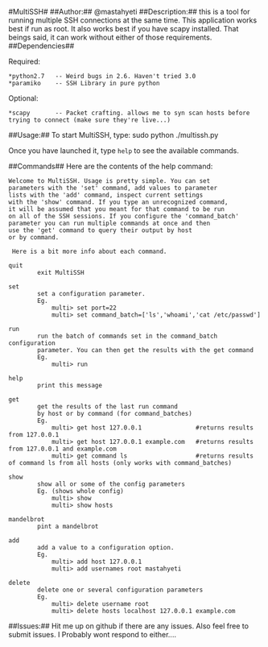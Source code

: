 #MultiSSH#
##Author:##
@mastahyeti
##Description:##
this is a tool for running multiple SSH connections at the same time. This application works best if run as root. It also works best if you have scapy installed. That beings said, it can work without either of those requirements.
##Dependencies##

Required:

    *python2.7   -- Weird bugs in 2.6. Haven't tried 3.0
    *paramiko    -- SSH Library in pure python

Optional:

    *scapy       -- Packet crafting. allows me to syn scan hosts before trying to connect (make sure they're live...)
    
##Usage:##
To start MultiSSH, type:
    sudo python ./multissh.py

Once you have launched it, type `help` to see the available commands.

##Commands##
Here are the contents of the help command:

    Welcome to MultiSSH. Usage is pretty simple. You can set
    parameters with the 'set' command, add values to parameter
    lists with the 'add' command, inspect current settings
    with the 'show' command. If you type an unrecognized command,
    it will be assumed that you meant for that command to be run 
    on all of the SSH sessions. If you configure the 'command_batch'
    parameter you can run multiple commands at once and then
    use the 'get' command to query their output by host
    or by command.
    
     Here is a bit more info about each command.
    
    quit    	
            exit MultiSSH
            
    set		
            set a configuration parameter. 
            Eg.
                multi> set port=22
                multi> set command_batch=['ls','whoami','cat /etc/passwd']
            
    run		
            run the batch of commands set in the command_batch configuration 
            parameter. You can then get the results with the get command
            Eg.
                multi> run
            
    help		
            print this message
            
    get		
            get the results of the last run command
            by host or by command (for command_batches)
            Eg.
                multi> get host 127.0.0.1               #returns results from 127.0.0.1
                multi> get host 127.0.0.1 example.com   #returns results from 127.0.0.1 and example.com
                multi> get command ls                   #returns results of command ls from all hosts (only works with command_batches)
            
    show		
            show all or some of the config parameters
            Eg. (shows whole config)
                multi> show
                multi> show hosts
            
    mandelbrot		
            pint a mandelbrot       
            
    add		
            add a value to a configuration option.
            Eg.
                multi> add host 127.0.0.1
                multi> add usernames root mastahyeti
            
    delete		
            delete one or several configuration parameters
            Eg.
                multi> delete username root
                multi> delete hosts localhost 127.0.0.1 example.com 


##Issues:##
Hit me up on github if there are any issues. Also feel free to submit issues. I Probably wont respond to either....


